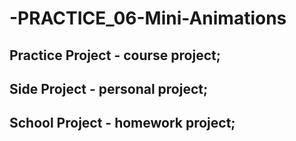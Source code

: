 # -PRACTICE_06-Mini-Animations

## Practice Project - course project;
## Side Project - personal project;
## School Project - homework project;
